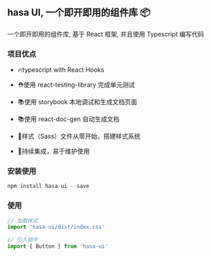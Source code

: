 ## hasa UI, 一个即开即用的组件库 📦

一个即开即用的组件库, 基于 React 框架, 并且使用 Typescript 编写代码 

### 项目优点

* 🔥typescript with React Hooks

* ⛑️使用 react-testing-library 完成单元测试
* 📚使用 storybook 本地调试和生成文档页面

* 📚使用 react-doc-gen 自动生成文档

* 🌹样式（Sass）文件从零开始，搭建样式系统

* 🎉持续集成，易于维护使用

### 安装使用

```javascript
npm install hasa-ui --save
```

### 使用

```javascript
// 加载样式
import 'hasa-ui/dist/index.css'

// 引入组件
import { Button } from 'hasa-ui'
```

